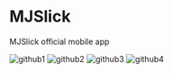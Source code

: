 # MJSlick
MJSlick official mobile app


![github1](https://user-images.githubusercontent.com/46400048/90388129-3e5d6d00-e07f-11ea-9865-306cdf397709.png)
![github2](https://user-images.githubusercontent.com/46400048/90388136-40bfc700-e07f-11ea-96b9-7142a2a42508.png)
![github3](https://user-images.githubusercontent.com/46400048/90388137-41585d80-e07f-11ea-83bb-e756031f29e6.png)
![github4](https://user-images.githubusercontent.com/46400048/90388138-42898a80-e07f-11ea-9c90-39ce90b136a7.png)




